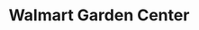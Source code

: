 ---
title: "Walmart Garden Center"
url: /oklahoma-city/walmart-garden-center/
shop: Garten-Center
---